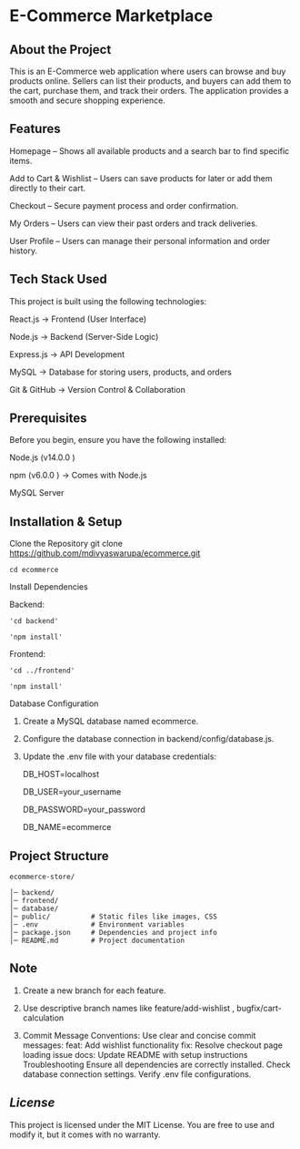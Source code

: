 # **E-Commerce Marketplace**

## **About the Project**

This is an E-Commerce web application where users can browse and buy products online. Sellers can list their products, and buyers can add them to the cart, purchase them, and track their orders. The application provides a smooth and secure shopping experience.

## **Features**

Homepage – Shows all available products and a search bar to find specific items.

Add to Cart & Wishlist – Users can save products for later or add them directly to their cart.

Checkout – Secure payment process and order confirmation.

My Orders – Users can view their past orders and track deliveries.

User Profile – Users can manage their personal information and order history.

## **Tech Stack Used**

This project is built using the following technologies:

React.js -> Frontend (User Interface)

Node.js -> Backend (Server-Side Logic)

Express.js -> API Development

MySQL -> Database for storing users, products, and orders

Git & GitHub -> Version Control & Collaboration

## **Prerequisites**

Before you begin, ensure you have the following installed:

Node.js (v14.0.0 )

npm (v6.0.0 ) -> Comes with Node.js

MySQL Server

## **Installation & Setup**

 Clone the Repository
    git clone <https://github.com/mdivyaswarupa/ecommerce.git>

    cd ecommerce

Install Dependencies

Backend:

    'cd backend'

    'npm install'

Frontend:

    'cd ../frontend'

    'npm install'

Database Configuration

1. Create a MySQL database named ecommerce.

2. Configure the database connection in backend/config/database.js.

3. Update the .env file with your database credentials:

     DB_HOST=localhost

    DB_USER=your_username

    DB_PASSWORD=your_password

    DB_NAME=ecommerce

## **Project Structure**

    ecommerce-store/

    │─ backend/         
    │─ frontend/       
    │─ database/       
    │─ public/          # Static files like images, CSS
    │─ .env             # Environment variables
    │─ package.json     # Dependencies and project info
    │─ README.md        # Project documentation

## **Note**

1. Create a new branch for each feature.

2. Use descriptive branch names like feature/add-wishlist , bugfix/cart-calculation

3. Commit Message Conventions:
Use clear and concise commit messages:
feat: Add wishlist functionality
fix: Resolve checkout page loading issue
docs: Update README with setup instructions
Troubleshooting
Ensure all dependencies are correctly installed.
Check database connection settings.
Verify .env file configurations.

## *License*

This project is licensed under the MIT License. You are free to use and modify it, but it comes with no warranty.
